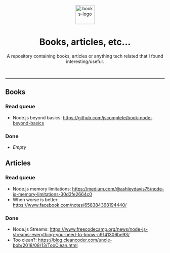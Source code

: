 <p align="center">
  <img src="https://emojipedia-us.s3.dualstack.us-west-1.amazonaws.com/thumbs/120/apple/285/books_1f4da.png" alt="books-logo" width="60"/>
</p>
<h1 align="center">
    Books, articles, etc...
</h1>
<p align="center">
A repository containing books, articles or anything tech related that I found interesting/useful.

</p>

<br />

--- 

## Books
### Read queue
- Node.js beyond basics: https://github.com/jscomplete/book-node-beyond-basics

### Done
- _Empty_

## Articles
### Read queue
- Node.js memory limitations: https://medium.com/@ashleydavis75/node-js-memory-limitations-30d3fe2664c0
- When worse is better: https://www.facebook.com/notes/658384368194440/

### Done
- Node.js Streams: https://www.freecodecamp.org/news/node-js-streams-everything-you-need-to-know-c9141306be93/
- Too clean?: https://blog.cleancoder.com/uncle-bob/2018/08/13/TooClean.html
